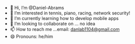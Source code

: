 - 👋 Hi, I’m @Daniel-Abrams
- 👀 I’m interested in tennis, piano, racing, network security!
- 🌱 I’m currently learning how to develop mobile apps
- 💞️ I’m looking to collaborate on ... no idea
- 📫 How to reach me ...email: danlab1104@gmail.com
- 😄 Pronouns: he/him
  

<!---
Daniel-Abrams/Daniel-Abrams is a ✨ special ✨ repository because its `README.md` (this file) appears on your GitHub profile.
You can click the Preview link to take a look at your changes.
--->
